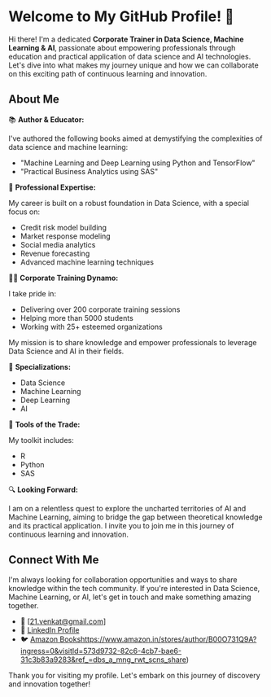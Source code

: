 # Welcome to My GitHub Profile! 🚀

Hi there! I'm a dedicated **Corporate Trainer in Data Science, Machine Learning & AI**, passionate about empowering professionals through education and practical application of data science and AI technologies. Let's dive into what makes my journey unique and how we can collaborate on this exciting path of continuous learning and innovation.

## About Me

📚 **Author & Educator:**

I've authored the following books aimed at demystifying the complexities of data science and machine learning:
- "Machine Learning and Deep Learning using Python and TensorFlow"
- "Practical Business Analytics using SAS"

🌟 **Professional Expertise:**

My career is built on a robust foundation in Data Science, with a special focus on:
- Credit risk model building
- Market response modeling
- Social media analytics
- Revenue forecasting
- Advanced machine learning techniques

👩‍🏫 **Corporate Training Dynamo:**

I take pride in:
- Delivering over 200 corporate training sessions
- Helping more than 5000 students
- Working with 25+ esteemed organizations

My mission is to share knowledge and empower professionals to leverage Data Science and AI in their fields.

💼 **Specializations:**

- Data Science
- Machine Learning
- Deep Learning
- AI

🔧 **Tools of the Trade:**

My toolkit includes:
- R
- Python
- SAS

🔍 **Looking Forward:**

I am on a relentless quest to explore the uncharted territories of AI and Machine Learning, aiming to bridge the gap between theoretical knowledge and its practical application. I invite you to join me in this journey of continuous learning and innovation.

## Connect With Me

I'm always looking for collaboration opportunities and ways to share knowledge within the tech community. If you're interested in Data Science, Machine Learning, or AI, let's get in touch and make something amazing together.

- 📧 [21.venkat@gmail.com]
- 💼 [LinkedIn Profile](https://www.linkedin.com/in/venkata-reddy-konasani/)
- 🐦 [Amazon Books](https://www.amazon.in/stores/author/B00O731Q9A?ingress=0&visitId=573d9732-82c6-4cb7-bae6-31c3b83a9283&ref_=dbs_a_mng_rwt_scns_share)https://www.amazon.in/stores/author/B00O731Q9A?ingress=0&visitId=573d9732-82c6-4cb7-bae6-31c3b83a9283&ref_=dbs_a_mng_rwt_scns_share)

Thank you for visiting my profile. Let's embark on this journey of discovery and innovation together!


